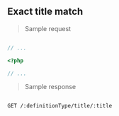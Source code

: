 ## Exact title match

> Sample request

```shell

```

```javascript
// ...
```

```php
<?php

// ...
```

> Sample response

```json

```

`GET /:definitionType/title/:title`
